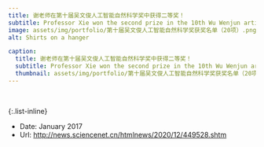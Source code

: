 ```yaml
---
title: 谢老师在第十届吴文俊人工智能自然科学奖中获得二等奖！
subtitle: Professor Xie won the second prize in the 10th Wu Wenjun artificial intelligence Natural Science Award!
image: assets/img/portfolio/第十届吴文俊人工智能自然科学奖获奖名单（20项）.png
alt: Shirts on a hanger

caption:
  title: 谢老师在第十届吴文俊人工智能自然科学奖中获得二等奖！
  subtitle: Professor Xie won the second prize in the 10th Wu Wenjun artificial intelligence Natural Science Award!
  thumbnail: assets/img/portfolio/第十届吴文俊人工智能自然科学奖获奖名单（20项）.png
---
```

<p align="left">
&ensp;&ensp;
</p>

{:.list-inline}
- Date: January 2017
- Url: <http://news.sciencenet.cn/htmlnews/2020/12/449528.shtm>

